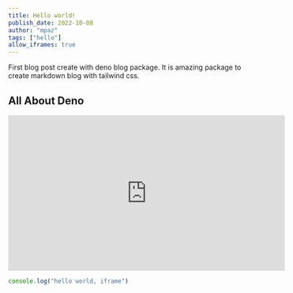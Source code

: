 ```yaml
---
title: Hello world!
publish_date: 2022-10-08
author: "mpaz"
tags: ["hello"]
allow_iframes: true
---
```


First blog post create with deno blog package. It is amazing package to create markdown blog with tailwind css. 

## All About Deno

<iframe width="560" height="315" src="https://www.youtube.com/embed/3NR9Spj0DmQ" title="YouTube video player" frameborder="0" allow="accelerometer; autoplay; clipboard-write; encrypted-media; gyroscope; picture-in-picture" allowfullscreen></iframe>

```javascript
console.log("hello world, iframe")
```